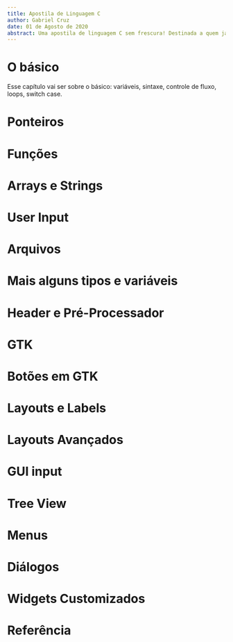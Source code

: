 ```yaml
---
title: Apostila de Linguagem C
author: Gabriel Cruz
date: 01 de Agosto de 2020
abstract: Uma apostila de linguagem C sem frescura! Destinada a quem já tem uma base de programação.
---
```


# O básico

Esse capítulo vai ser sobre o básico: variáveis, sintaxe, controle de fluxo, loops, switch case.

# Ponteiros

# Funções

# Arrays e Strings

# User Input

# Arquivos

# Mais alguns tipos e variáveis

# Header e Pré-Processador

# GTK

# Botões em GTK

# Layouts e Labels

# Layouts Avançados

# GUI input

# Tree View

# Menus

# Diálogos

# Widgets Customizados

# Referência

